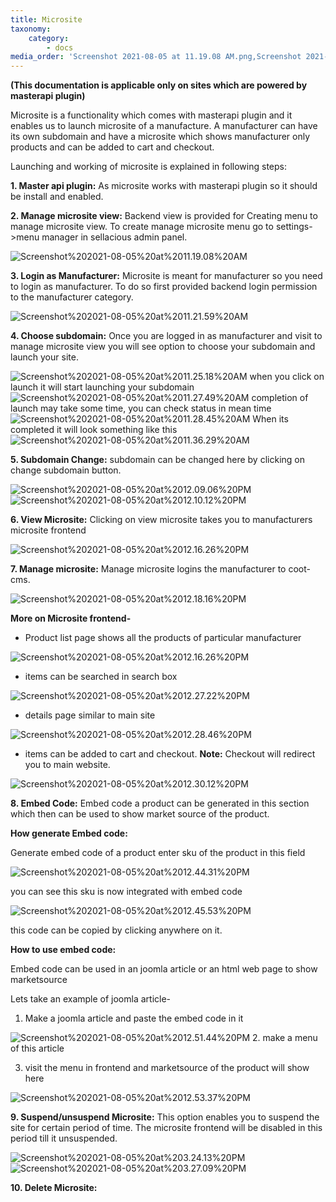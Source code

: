 ```yaml
---
title: Microsite
taxonomy:
    category:
        - docs
media_order: 'Screenshot 2021-08-05 at 11.19.08 AM.png,Screenshot 2021-08-05 at 11.21.59 AM.png,Screenshot 2021-08-05 at 11.25.18 AM.png,Screenshot 2021-08-05 at 11.27.49 AM.png,Screenshot 2021-08-05 at 11.28.45 AM.png,Screenshot 2021-08-05 at 11.36.29 AM.png,Screenshot 2021-08-05 at 12.09.06 PM.png,Screenshot 2021-08-05 at 12.10.12 PM.png,Screenshot 2021-08-05 at 12.16.26 PM.png,Screenshot 2021-08-05 at 12.27.22 PM.png,Screenshot 2021-08-05 at 12.18.16 PM.png,Screenshot 2021-08-05 at 12.28.46 PM.png,Screenshot 2021-08-05 at 12.30.12 PM.png,Screenshot 2021-08-05 at 12.44.31 PM.png,Screenshot 2021-08-05 at 12.45.53 PM.png,Screenshot 2021-08-05 at 12.51.44 PM.png,Screenshot 2021-08-05 at 12.53.37 PM.png,Screenshot 2021-08-05 at 3.24.13 PM.png,Screenshot 2021-08-05 at 3.27.09 PM.png'
---
```


**(This documentation is applicable only on sites which are powered by masterapi plugin)**

Microsite is a functionality which comes with masterapi plugin and it enables us to launch microsite of a manufacture.
A manufacturer can have its own subdomain and have a microsite which shows manufacturer only products and can be added to cart and  checkout.

Launching and working of microsite is explained in following steps:

**1. Master api plugin:** As microsite works with masterapi plugin so it should be install and enabled.

**2. Manage microsite view:** Backend view is provided for Creating menu to manage microsite view. To create manage microsite menu go to settings->menu manager in sellacious admin panel.

![Screenshot%202021-08-05%20at%2011.19.08%20AM](Screenshot%202021-08-05%20at%2011.19.08%20AM.png "Screenshot%202021-08-05%20at%2011.19.08%20AM")

**3. Login as Manufacturer:** Microsite is meant for manufacturer so you need to login as manufacturer. To do so first provided backend login permission to the manufacturer category. 

![Screenshot%202021-08-05%20at%2011.21.59%20AM](Screenshot%202021-08-05%20at%2011.21.59%20AM.png "Screenshot%202021-08-05%20at%2011.21.59%20AM")

**4. Choose subdomain:** Once you are logged in as manufacturer and visit to manage microsite view you will see option to choose your subdomain and launch your site.

![Screenshot%202021-08-05%20at%2011.25.18%20AM](Screenshot%202021-08-05%20at%2011.25.18%20AM.png "Screenshot%202021-08-05%20at%2011.25.18%20AM")
when you click on launch it will start launching your subdomain
![Screenshot%202021-08-05%20at%2011.27.49%20AM](Screenshot%202021-08-05%20at%2011.27.49%20AM.png "Screenshot%202021-08-05%20at%2011.27.49%20AM")
completion of launch may take some time, you can check status in mean time
![Screenshot%202021-08-05%20at%2011.28.45%20AM](Screenshot%202021-08-05%20at%2011.28.45%20AM.png "Screenshot%202021-08-05%20at%2011.28.45%20AM")
When its completed it will look something like this
![Screenshot%202021-08-05%20at%2011.36.29%20AM](Screenshot%202021-08-05%20at%2011.36.29%20AM.png "Screenshot%202021-08-05%20at%2011.36.29%20AM")

**5. Subdomain Change:** subdomain can be changed here by clicking on change subdomain button.

![Screenshot%202021-08-05%20at%2012.09.06%20PM](Screenshot%202021-08-05%20at%2012.09.06%20PM.png "Screenshot%202021-08-05%20at%2012.09.06%20PM")
![Screenshot%202021-08-05%20at%2012.10.12%20PM](Screenshot%202021-08-05%20at%2012.10.12%20PM.png "Screenshot%202021-08-05%20at%2012.10.12%20PM")

**6. View Microsite:** Clicking on view microsite takes you to manufacturers microsite frontend

![Screenshot%202021-08-05%20at%2012.16.26%20PM](Screenshot%202021-08-05%20at%2012.16.26%20PM.png "Screenshot%202021-08-05%20at%2012.16.26%20PM")

**7. Manage microsite:** Manage microsite logins the manufacturer to coot-cms.

![Screenshot%202021-08-05%20at%2012.18.16%20PM](Screenshot%202021-08-05%20at%2012.18.16%20PM.png "Screenshot%202021-08-05%20at%2012.18.16%20PM")

**More on Microsite frontend-**
* Product list page shows all the products of particular manufacturer

![Screenshot%202021-08-05%20at%2012.16.26%20PM](Screenshot%202021-08-05%20at%2012.16.26%20PM.png "Screenshot%202021-08-05%20at%2012.16.26%20PM")

* items can be searched in search box

![Screenshot%202021-08-05%20at%2012.27.22%20PM](Screenshot%202021-08-05%20at%2012.27.22%20PM.png "Screenshot%202021-08-05%20at%2012.27.22%20PM")

* details page similar to main site

![Screenshot%202021-08-05%20at%2012.28.46%20PM](Screenshot%202021-08-05%20at%2012.28.46%20PM.png "Screenshot%202021-08-05%20at%2012.28.46%20PM")

* items can be added to cart and checkout.
**Note:** Checkout will redirect you to main website.

![Screenshot%202021-08-05%20at%2012.30.12%20PM](Screenshot%202021-08-05%20at%2012.30.12%20PM.png "Screenshot%202021-08-05%20at%2012.30.12%20PM")


**8. Embed Code:** Embed code a product can be generated in this section which then can be used to show market source of the product.

**How generate Embed code:**

Generate embed code of a product enter sku of the product in this field

![Screenshot%202021-08-05%20at%2012.44.31%20PM](Screenshot%202021-08-05%20at%2012.44.31%20PM.png "Screenshot%202021-08-05%20at%2012.44.31%20PM")

you can see this sku is now integrated with embed code

![Screenshot%202021-08-05%20at%2012.45.53%20PM](Screenshot%202021-08-05%20at%2012.45.53%20PM.png "Screenshot%202021-08-05%20at%2012.45.53%20PM")

this code can be copied by clicking anywhere on it.

**How to use embed code:**

Embed code can be used in an joomla article or an html web page to show marketsource

Lets take an example of joomla article-

1. Make a joomla article and paste the embed code in it

![Screenshot%202021-08-05%20at%2012.51.44%20PM](Screenshot%202021-08-05%20at%2012.51.44%20PM.png "Screenshot%202021-08-05%20at%2012.51.44%20PM")
2. make a menu of this article

3. visit the menu in frontend and marketsource of the product will show here

![Screenshot%202021-08-05%20at%2012.53.37%20PM](Screenshot%202021-08-05%20at%2012.53.37%20PM.png "Screenshot%202021-08-05%20at%2012.53.37%20PM")

**9. Suspend/unsuspend Microsite:** This option enables you to suspend the site for certain period of time. The microsite frontend will be disabled in this period till it unsuspended. 

![Screenshot%202021-08-05%20at%203.24.13%20PM](Screenshot%202021-08-05%20at%203.24.13%20PM.png "Screenshot%202021-08-05%20at%203.24.13%20PM")![Screenshot%202021-08-05%20at%203.27.09%20PM](Screenshot%202021-08-05%20at%203.27.09%20PM.png "Screenshot%202021-08-05%20at%203.27.09%20PM")

**10. Delete Microsite:**
